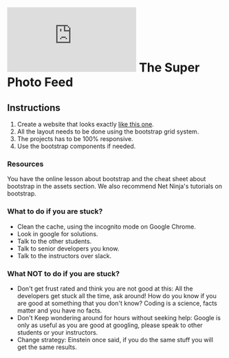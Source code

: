 # ![alt text](https://assets.breatheco.de/apis/img/images.php?blob&random&cat=icon&tags=breathecode,32) The Super Photo Feed

## Instructions

1. Create a website that looks exactly [like this one](https://projects.breatheco.de/p/css/junior/bootstrap/instagram-feed-bootstrap/preview.gif).
2. All the layout needs to be done using the bootstrap grid system.
3. The projects has to be 100% responsive.
4. Use the bootstrap components if needed.

### Resources

You have the online lesson about bootstrap and the cheat sheet about bootstrap in the assets section. We also recommend Net Ninja's tutorials on bootstrap.

### What to do if you are stuck?

- Clean the cache, using the incognito mode on Google Chrome. 
- Look in google for solutions. 
- Talk to the other students. 
- Talk to senior developers you know. 
- Talk to the instructors over slack.

### What **NOT** to do if you are stuck?

- Don't get frust rated and think you are not good at this: All the developers get stuck all the time, ask around! How do you know if you are good at something that you don't know? 
Coding is a science, facts matter and you have no facts. 
- Don't Keep wondering around for hours without seeking help: Google is only as useful as you are good at googling, please speak to other students or your instructors. 
- Change strategy: Einstein once said, if you do the same stuff you will get the same results.